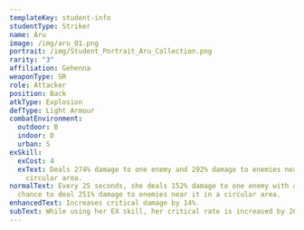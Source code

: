```yaml
---
templateKey: student-info
studentType: Striker
name: Aru
image: /img/aru_01.png
portrait: /img/Student_Portrait_Aru_Collection.png
rarity: "3"
affiliation: Gehenna
weaponType: SR
role: Attacker
position: Back
atkType: Explosion
defType: Light Armour
combatEnvironment:
  outdoor: B
  indoor: D
  urban: S
exSkill:
  exCost: 4
  exText: Deals 274% damage to one enemy and 292% damage to enemies near it in a
    circular area.
normalText: Every 25 seconds, she deals 152% damage to one enemy with a 50%
  chance to deal 251% damage to enemies near it in a circular area.
enhancedText: Increases critical damage by 14%.
subText: While using her EX skill, her critical rate is increased by 20.1%.
---
```

